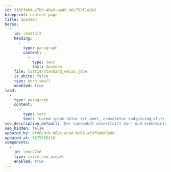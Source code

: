 ```yaml
---
id: 3105f46d-e7b6-46a9-aa40-a6c757f1e042
blueprint: content_page
title: Spenden
heros:
  -
    id: ldn5tbf2
    heading:
      -
        type: paragraph
        content:
          -
            type: text
            text: Spenden
    file: lottie/standard_weiss.json
    is_white: false
    type: hero_small
    enabled: true
lead:
  -
    type: paragraph
    content:
      -
        type: text
        text: 'Lorem ipsum dolor sit amet, consetetur sadipscing elitr, sed diam nonumy eirmod tempor invidunt ut labore et dolore magna aliquyam erat, sed diam voluptua. At vero eos et accusam et justo duo dolores et ea rebum. Stet clita kasd gubergren, no sea takimata sanctus est Lorem ipsum dolor sit amet. Lorem ipsum dolor sit amet, consetetur sadipscing elitr, sed diam nonumy eirmod tempor invidunt ut labore et dolore magna aliquyam erat, sed diam voluptua.'
seo_description_default: 'Der Landenhof unterstützt hör- und sehbeeinträchtigte Kinder & Jugendliche in ihrem selbstbestimmten Leben durch Förderung ihrer Fähigkeiten & Entwicklung'
seo_hidden: false
updated_by: 8fd6c8cb-46ee-4cad-bc66-a69f940d8a9d
updated_at: 1675765418
components:
  -
    id: ldoc27e8
    type: raise_now_widget
    enabled: true
---
```

